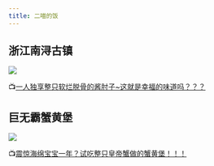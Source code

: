 ```yaml
---
title: 二喵的饭
---
```


## 浙江南浔古镇

![](/mukbang/5.jpg)

:tv:[一人独享整只软烂脱骨的酱肘子~这就是幸福的味道吗？？？](https://www.bilibili.com/video/BV1BQ4y197vQ)

## 巨无霸蟹黄堡

![](/mukbang/6.jpg)

:tv:[震惊海绵宝宝一年？试吃整只皇帝蟹做的蟹黄堡！！！](https://www.bilibili.com/video/BV1zK4y1X7rq)
